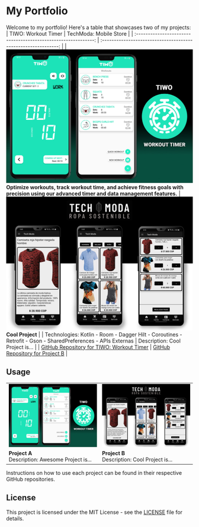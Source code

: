 # My Portfolio

Welcome to my portfolio! Here's a table that showcases two of my projects:
| TIWO: Workout Timer                                                      | TechModa: Mobile Store                                                      |
| :------------------------------------------------------------: | :------------------------------------------------------------: |
| ![TIWO: Workout Timer](https://github.com/FabioAndresSQ/FabioAndresSQ/blob/main/TiwoWorkoutTimer.jpg?raw=true) **Optimize workouts, track workout time, and achieve fitness goals with precision using our advanced timer and data management features.** | ![Project B](https://github.com/FabioAndresSQ/FabioAndresSQ/blob/main/TechModa.jpg?raw=true) **Cool Project**    |
| Technologies: Kotlin - Room - Dagger Hilt - Coroutines - Retrofit - Gson - SharedPreferences - APIs Externas                               | Description: Cool Project is...                                 |
| [GitHub Repository for TIWO: Workout Timer](https://github.com/FabioAndresSQ/TIWO) | [GitHub Repository for Project B](https://github.com/your-username/project-b) |

## Usage

<div align="center">
        <table>
            <tr>
                <td>
                    <a href="https://github.com/FabioAndresSQ/TIWO">
                        <img src="https://github.com/FabioAndresSQ/FabioAndresSQ/blob/main/TiwoWorkoutTimer.jpg?raw=true" alt="TIWO: Workout Timer">
                    </a>
                </td>
                <td>
                    <a href="https://github.com/FabioAndresSQ/TechModa">
                        <img src="https://github.com/FabioAndresSQ/FabioAndresSQ/blob/main/TechModa.jpg?raw=true" alt="TechModa">
                    </a>
                </td>
            </tr>
            <tr>
                <td>
                    <strong>Project A</strong><br>
                    Description: Awesome Project is...
                </td>
                <td>
                    <strong>Project B</strong><br>
                    Description: Cool Project is...
                </td>
            </tr>
        </table>
    </div>


Instructions on how to use each project can be found in their respective GitHub repositories.

## License

This project is licensed under the MIT License - see the [LICENSE](LICENSE) file for details.
